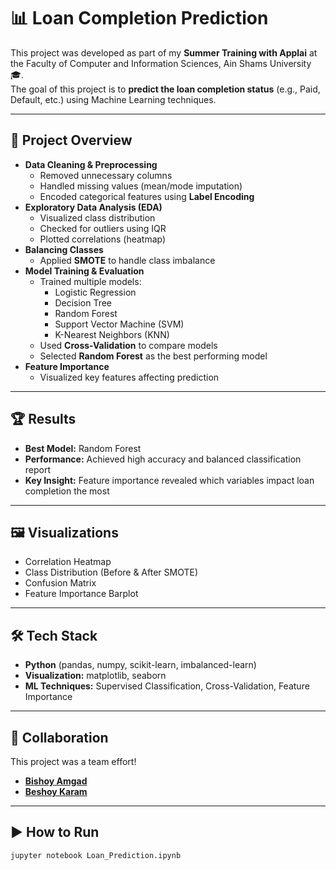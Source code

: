 # 📊 Loan Completion Prediction  

This project was developed as part of my **Summer Training with Applai** at the Faculty of Computer and Information Sciences, Ain Shams University 🎓.  
The goal of this project is to **predict the loan completion status** (e.g., Paid, Default, etc.) using Machine Learning techniques.  

---

## 📁 Project Overview  
- **Data Cleaning & Preprocessing**  
  - Removed unnecessary columns  
  - Handled missing values (mean/mode imputation)  
  - Encoded categorical features using **Label Encoding**  
- **Exploratory Data Analysis (EDA)**  
  - Visualized class distribution  
  - Checked for outliers using IQR  
  - Plotted correlations (heatmap)  
- **Balancing Classes**  
  - Applied **SMOTE** to handle class imbalance  
- **Model Training & Evaluation**  
  - Trained multiple models:  
    - Logistic Regression  
    - Decision Tree  
    - Random Forest  
    - Support Vector Machine (SVM)  
    - K-Nearest Neighbors (KNN)  
  - Used **Cross-Validation** to compare models  
  - Selected **Random Forest** as the best performing model  
- **Feature Importance**  
  - Visualized key features affecting prediction  

---

## 🏆 Results  
- **Best Model:** Random Forest  
- **Performance:** Achieved high accuracy and balanced classification report  
- **Key Insight:** Feature importance revealed which variables impact loan completion the most  

---

## 🖼️ Visualizations  
- Correlation Heatmap  
- Class Distribution (Before & After SMOTE)  
- Confusion Matrix  
- Feature Importance Barplot  

---

## 🛠️ Tech Stack  
- **Python** (pandas, numpy, scikit-learn, imbalanced-learn)  
- **Visualization:** matplotlib, seaborn  
- **ML Techniques:** Supervised Classification, Cross-Validation, Feature Importance  

---

## 🤝 Collaboration  
This project was a team effort!  

- **[Bishoy Amgad](https://www.linkedin.com/in/bishoy-amgad-5843902a2/)**  
- **[Beshoy Karam](https://www.linkedin.com/in/beshoy-karam/)** 

---

## ▶️ How to Run  
```bash
jupyter notebook Loan_Prediction.ipynb
